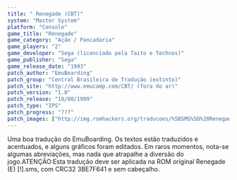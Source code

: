 ```yaml
---
title: " Renegade (CBT)"
system: "Master System"
platform: "Console"
game_title: "Renegade"
game_category: "Ação / Pancadaria"
game_players: "2"
game_developer: "Sega (licenciado pela Taito e Technos)"
game_publisher: "Sega"
game_release_date: "1993"
patch_author: "EmuBoarding"
patch_group: "Central Brasileira de Tradução (extinto)"
patch_site: "http://www.emucamp.com/CBT/ (fora do ar)"
patch_version: "1.0"
patch_release: "18/08/1999"
patch_type: "IPS"
patch_progress: "???"
patch_images: ["http://img.romhackers.org/traducoes/%5BSMS%5D%20Renegade%20-%20CBT%20-%201.png","http://img.romhackers.org/traducoes/%5BSMS%5D%20Renegade%20-%20CBT%20-%202.png","http://img.romhackers.org/traducoes/%5BSMS%5D%20Renegade%20-%20CBT%20-%203.png"]
---
```

Uma boa tradução do EmuBoarding. Os textos estão traduzidos e acentuados, e alguns gráficos foram editados. Em raros momentos, nota-se algumas abreviações, mas nada que atrapalhe a diversão do jogo.ATENÇÃO:Esta tradução deve ser aplicada na ROM original Renegade (E) [!].sms, com CRC32 3BE7F641 e sem cabeçalho.